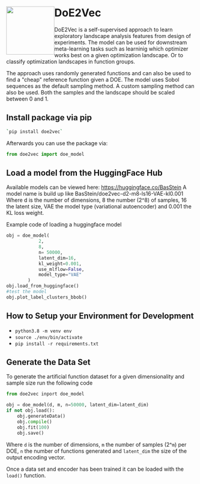 <h1><img src="docs/logo.png" width="128" style="float:left;">DoE2Vec</h1>


DoE2Vec is a self-supervised approach to learn exploratory landscape analysis features from design of experiments.
The model can be used for downstream meta-learning tasks such as learninig which optimizer works best on a given optimization landscape.
Or to classify optimization landscapes in function groups.

The approach uses randomly generated functions and can also be used to find a "cheap" reference function given a DOE.
The model uses Sobol sequences as the default sampling method. A custom sampling method can also be used.
Both the samples and the landscape should be scaled between 0 and 1.


## Install package via pip

```zsh
`pip install doe2vec`
```

Afterwards you can use the package via:

```python
from doe2vec import doe_model
```

## Load a model from the HuggingFace Hub

Available models can be viewed here: https://huggingface.co/BasStein
A model name is build up like BasStein/doe2vec-d2-m8-ls16-VAE-kl0.001  
Where d is the number of dimensions, 8 the number (2^8) of samples, 16 the latent size, VAE the model type (variational autoencoder) and 0.001 the KL loss weight.

Example code of loading a huggingface model

```python
obj = doe_model(
            2,
            8,
            n= 50000,
            latent_dim=16,
            kl_weight=0.001,
            use_mlflow=False,
            model_type="VAE"
        )
obj.load_from_huggingface()
#test the model
obj.plot_label_clusters_bbob()
```
 
## How to Setup your Environment for Development

- `python3.8 -m venv env` 
- `source ./env/bin/activate`
- `pip install -r requirements.txt`


## Generate the Data Set

To generate the artificial function dataset for a given dimensionality and sample size
run the following code

```python
from doe2vec inport doe_model

obj = doe_model(d, m, n=50000, latent_dim=latent_dim)
if not obj.load():
    obj.generateData()
    obj.compile()
    obj.fit(100)
    obj.save()
```

Where `d` is the number of dimensions, `m` the number of samples (2^`m`) per DOE, `n` the number of functions generated and `latent_dim` the size of the output encoding vector.

Once a data set and encoder has been trained it can be loaded with the `load()` function.
